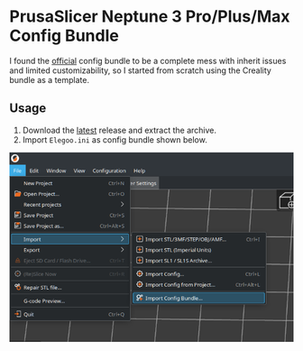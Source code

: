 # PrusaSlicer Neptune 3 Pro/Plus/Max Config Bundle
I found the [official](https://github.com/NARUTOfzr/PrusaSlicer-Neptune) config bundle to be a complete mess with inherit issues and limited customizability, so I started from scratch using the Creality bundle as a template.

## Usage
1. Download the [latest](https://github.com/JeremyDF93/PrusaSlicer-Neptune3Pro/archive/refs/heads/master.zip) release and extract the archive.
2. Import `Elegoo.ini` as config bundle shown below.

![Import](/docs/img/import.png)
